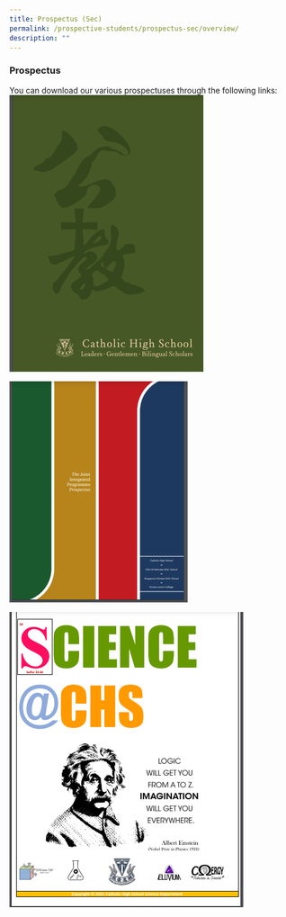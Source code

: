 ```yaml
---
title: Prospectus (Sec)
permalink: /prospective-students/prospectus-sec/overview/
description: ""
---
```

### Prospectus


You can download our various prospectuses through the following links:
[![Catholic High School Prospectus](/images/Secondary/CatholichighschoolProspectus.png)](https://drive.google.com/file/d/1mz5LgrF0QK0vGy1L4HmwSl02pwGMWe5w/view)

[![The Joint Integrated Programme Prospectus](/images/Secondary/JointIntegratedProgramme.png)](https://drive.google.com/file/d/1HDosgSsvWyIUklkdmHWl248aWnxbHESw/view)

[![Science@CHS Prospectus](/images/Secondary/ScienceCHS.png)](https://drive.google.com/file/d/155SWFfGAriWTZuWd68rs3Ov9PMYp6UZ3/view)